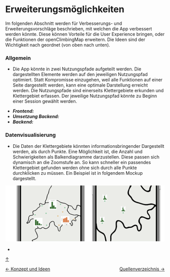 <a id="top"></a>

# Erweiterungsmöglichkeiten

<div id="erweiterungsmöglichkeiten"></div>

Im folgenden Abschnitt werden für Verbesserungs- und Erweiterungsvorschläge beschrieben, mit welchen die App verbessert werden könnte. Diese können Vorteile für die User Experience bringen, oder die Funktionen der openClimbingMap erweitern. Die Ideen sind der Wichtigkeit nach geordnet (von oben nach unten).

### Allgemein

- Die App könnte in zwei Nutzungspfade aufgeteilt werden. Die dargestellten Elemente werden auf den jeweiligen Nutzungspfad optimiert. Statt Kompromisse einzugehen, weil alle Funktionen auf einer Seite dargestellt werden, kann eine optimale Darstellung erreicht werden. Die Nutzungspfade sind einerseits Klettergebiete erkunden und Klettergebiet erfassen. Der jeweilige Nutzungspfad könnte zu Beginn einer Session gewählt werden.

<div id="allgemein"></div>

- **_Frontend:_**
- **_Umsetzung Backend:_**
- **_Backend:_**

### Datenvisualisierung

- Die Daten der Klettergebiete könnten informationsbringender Dargestellt werden, als durch Punkte. Eine Möglichkeit ist, die Anzahl und Schwierigkeiten als Balkendiagramme darzustellen. Diese passen sich dynamisch an die Zoomstufe an. So kann schneller ein passendes Klettergebiet gefunden werden ohne sich durch alle Punkte durchklicken zu müssen. Ein Beispiel ist in folgendem Mockup dargestellt.

![datendarstellung](bilder/alternative-datendarstellung.png)

-

[↑](#top)

<div style="display: flex; justify-content: space-between;">
  <div>
    <a href="funktionen.html">← Konzept und Ideen</a>
  </div>
  <div>
   <a href="quellenverzeichnis.html">Quellenverzeichnis →</a>
  </div>
</div>
